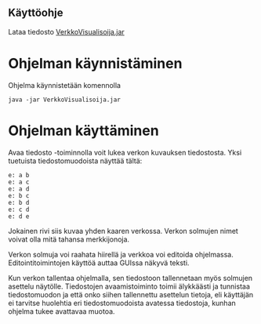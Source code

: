 ## Käyttöohje

Lataa tiedosto [VerkkoVisualisoija.jar](https://github.com/Laakeri/otm-harjoitustyo/releases/tag/viikko6)

# Ohjelman käynnistäminen

Ohjelma käynnistetään komennolla

```
java -jar VerkkoVisualisoija.jar
```

# Ohjelman käyttäminen

Avaa tiedosto -toiminnolla voit lukea verkon kuvauksen tiedostosta. Yksi tuetuista tiedostomuodoista näyttää tältä:
```
e: a b
e: a c
e: a d
e: b c
e: b d
e: c d
e: d e
```
Jokainen rivi siis kuvaa yhden kaaren verkossa. Verkon solmujen nimet voivat olla mitä tahansa merkkijonoja.

Verkon solmuja voi raahata hiirellä ja verkkoa voi editoida ohjelmassa. Editointitoimintojen käyttöä auttaa GUIssa näkyvä teksti.

Kun verkon tallentaa ohjelmalla, sen tiedostoon tallennetaan myös solmujen asettelu näytölle. Tiedostojen avaamistoiminto toimii älykkäästi ja tunnistaa tiedostomuodon ja että onko siihen tallennettu asettelun tietoja, eli käyttäjän ei tarvitse huolehtia eri tiedostomuodoista avatessa tiedostoja, kunhan ohjelma tukee avattavaa muotoa.
